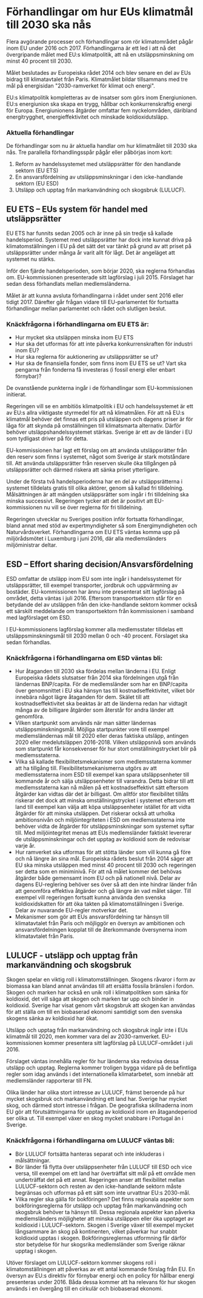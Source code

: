 # Förhandlingar om hur EUs klimatmål till 2030 ska nås

Flera avgörande processer och förhandlingar som rör klimatområdet pågår inom EU under 2016 och 2017\. Förhandlingarna är ett led i att nå det övergripande målet med EU:s klimatpolitik, att nå en utsläppsminskning om minst 40 procent till 2030\.


Målet beslutades av Europeiska rådet 2014 och blev senare en del av EUs bidrag till klimatavtalet från Paris. Klimatmålet bildar tillsammans med tre mål på energisidan "2030\-ramverket för klimat och energi".

EU:s klimatpolitik kompletteras av de insatser som görs inom Energiunionen. EU:s energiunion ska skapa en trygg, hållbar och konkurrenskraftig energi för Europa. Energiunionens åtgärder omfattar fem nyckelområden, däribland energitrygghet, energieffektivitet och minskade koldioxidutsläpp.

### Aktuella förhandlingar

De förhandlingar som nu är aktuella handlar om hur klimatmålet till 2030 ska nås. Tre parallella förhandlingsspår pågår eller påbörjas inom kort:

1. Reform av handelssystemet med utsläppsrätter för den handlande sektorn (EU ETS)
2. En ansvarsfördelning av utsläppsminskningar i den icke\-handlande sektorn (EU ESD)
3. Utsläpp och upptag från markanvändning och skogsbruk (LULUCF).

## EU ETS – EUs system för handel med utsläppsrätter

EU ETS har funnits sedan 2005 och är inne på sin tredje så kallade handelsperiod. Systemet med utsläppsrätter har dock inte kunnat driva på klimatomställningen i EU på det sätt det var tänkt på grund av att priset på utsläppsrätter under många år varit allt för lågt. Det är angeläget att systemet nu stärks.

Inför den fjärde handelsperioden, som börjar 2020, ska reglerna förhandlas om. EU\-kommissionen presenterade sitt lagförslag i juli 2015\. Förslaget har sedan dess förhandlats mellan medlemsländerna.

Målet är att kunna avsluta förhandlingarna i rådet under sent 2016 eller tidigt 2017\. Därefter går frågan vidare till EU\-parlamentet för fortsatta förhandlingar mellan parlamentet och rådet och slutligen beslut.

### Knäckfrågorna i förhandlingarna om EU ETS är:

* Hur mycket ska utsläppen minska inom EU ETS
* Hur ska det utformas för att inte påverka konkurrenskraften för industri inom EU?
* Hur ska reglerna för auktionering av utsläppsrätter se ut?
* Hur ska de finansiella fonder, som finns inom EU ETS se ut? Vart ska pengarna från fonderna få investeras (i fossil energi eller enbart förnybar)?

De ovanstående punkterna ingår i de förhandlingar som EU\-kommissionen initierat.

Regeringen vill se en ambitiös klimatpolitik i EU och handelssystemet är ett av EU:s allra viktigaste styrmedel för att nå klimatmålen. För att nå EU:s klimatmål behöver det finnas ett pris på utsläppen och dagens priser är för låga för att skynda på omställningen till klimatsmarta alternativ. Därför behöver utsläppshandelssystemet stärkas. Sverige är ett av de länder i EU som tydligast driver på för detta.

EU\-kommissionen har lagt ett förslag om att använda utsläppsrätter från den reserv som finns i systemet, något som Sverige är stark motståndare till. Att använda utsläppsrätter från reserven skulle öka tillgången på utsläppsrätter och därmed riskera att sänka priset ytterligare.

Under de första två handelsperioderna har en del av utsläppsrätterna i systemet tilldelats gratis till olika aktörer, genom så kallad fri tilldelning. Målsättningen är att mängden utsläppsrätter som ingår i fri tilldelning ska minska successivt. Regeringen tycker att det är positivt att EU\-kommissionen nu vill se över reglerna för fri tilldelning.

Regeringen utvecklar nu Sveriges position inför fortsatta förhandlingar, bland annat med stöd av expertmyndigheter så som Energimyndigheten och Naturvårdsverket. Förhandlingarna om EU ETS väntas komma upp på miljörådsmötet i Luxemburg i juni 2016, där alla medlemsländers miljöministrar deltar.

## ESD – Effort sharing decision/Ansvarsfördelning

ESD omfattar de utsläpp inom EU som inte ingår i handelssystemet för utsläppsrätter, till exempel transporter, jordbruk och uppvärmning av bostäder. EU\-kommissionen har ännu inte presenterat sitt lagförslag på området, detta väntas i juli 2016\. Eftersom transportsektorn står för en betydande del av utsläppen från den icke\-handlande sektorn kommer också ett särskilt meddelande om transportsektorn från kommissionen i samband med lagförslaget om ESD.

I EU\-kommissionens lagförslag kommer alla medlemsstater tilldelas ett utsläppsminskningsmål till 2030 mellan 0 och \-40 procent. Förslaget ska sedan förhandlas.

### Knäckfrågorna i förhandlingarna om ESD väntas bli:

* Hur åtaganden till 2030 ska fördelas mellan länderna i EU. Enligt Europeiska rådets slutsatser från 2014 ska fördelningen utgå från ländernas BNP/capita. För de medlemsländer som har en BNP/capita över genomsnittet i EU ska hänsyn tas till kostnadseffektivitet, vilket bör innebära något lägre åtaganden för dem. Skälet till att kostnadseffektivitet ska beaktas är att de länderna redan har vidtagit många av de billigare åtgärder som återstår för andra länder att genomföra.
* Vilken startpunkt som används när man sätter ländernas utsläppsminskningsmål. Möjliga startpunkter vore till exempel medlemsländernas mål till 2020 eller deras faktiska utsläpp, antingen 2020 eller medelutsläppen 2016\-2018\. Vilken utsläppsnivå som används som startpunkt får konsekvenser för hur stort omställningstrycket blir på medlemsstaterna.
* Vilka så kallade flexibilitetsmekanismer som medlemsstaterna kommer att ha tillgång till. Flexibilitetsmekanismerna utgörs av att medlemsstaterna inom ESD till exempel kan spara utsläppsenheter till kommande år och sälja utsläppsenheter till varandra. Detta bidrar till att medlemsstaterna kan nå målen på ett kostnadseffektivt sätt eftersom åtgärder kan vidtas där det är billigast. Om alltför stor flexibilitet tillåts riskerar det dock att minska omställningstrycket i systemet eftersom ett land till exempel kan välja att köpa utsläppsenheter istället för att vidta åtgärder för att minska utsläppen. Det riskerar också att urholka ambitionsnivån och miljöintegriteten i ESD om medlemsstaterna inte behöver vidta de åtgärder för utsläppsminskningar som systemet syftar till. Med miljöintegritet menas att EUs medlemsländer faktiskt levererar de utsläppsminskningar och det upptag av koldioxid som de redovisar varje år.
* Hur ramverket ska utformas för att stötta länder som vill kunna gå före och nå längre än sina mål. Europeiska rådets beslut från 2014 säger att EU ska minska utsläppen med minst 40 procent till 2030 och regeringen ser detta som en miniminivå. För att nå målet kommer det behövas åtgärder både gemensamt inom EU och på nationell nivå. Delar av dagens EU\-reglering behöver ses över så att den inte hindrar länder från att genomföra effektiva åtgärder och gå längre än vad målet säger. Till exempel vill regeringen fortsatt kunna använda den svenska koldioxidskatten för att öka takten på klimatomställningen i Sverige. Delar av nuvarande EU\-regler motverkar det.
* Mekanismer som gör att EUs ansvarsfördelning tar hänsyn till klimatavtalet från Paris och möjliggör en översyn av ambitionen och ansvarsfördelningen kopplat till de återkommande översynerna inom klimatavtalet från Paris.

## LULUCF \- utsläpp och upptag från markanvändning och skogsbruk

Skogen spelar en viktig roll i klimatomställningen. Skogens råvaror i form av biomassa kan bland annat användas till att ersätta fossila bränslen i fordon. Skogen och marken har också en unik roll i klimatpolitiken som sänka för koldioxid, det vill säga att skogen och marken tar upp och binder in koldioxid. Sverige har visat genom vårt skogsbruk att skogen kan användas för att ställa om till en biobaserad ekonomi samtidigt som den svenska skogens sänka av koldioxid har ökat.

Utsläpp och upptag från markanvändning och skogsbruk ingår inte i EUs klimatmål till 2020, men kommer vara del av 2030\-ramverket. EU\-kommissionen kommer presentera sitt lagförslag på LULUCF\-området i juli 2016\.

Förslaget väntas innehålla regler för hur länderna ska redovisa dessa utsläpp och upptag. Reglerna kommer troligen bygga vidare på de befintliga regler som idag används i det internationella klimatarbetet, som innebär att medlemsländer rapporterar till FN.

Olika länder har olika stort intresse av LULUCF, främst beroende på hur mycket skogsbruk och markanvändning ett land har. Sverige har mycket skog, och därmed stort intresse i frågan. De geografiska skillnaderna inom EU gör att förutsättningarna för upptag av koldioxid inom en åtagandeperiod ser olika ut. Till exempel växer en skog mycket snabbare i Portugal än i Sverige.

### Knäckfrågorna i förhandlingarna om LULUCF väntas bli:

* Bör LULUCF fortsätta hanteras separat och inte inkluderas i målsättningar.
* Bör länder få flytta över utsläppsenheter från LULUCF till ESD och vice versa, till exempel om ett land har överträffat sitt mål på ett område men underträffat det på ett annat. Regeringen anser att flexibilitet mellan LULUCF\-sektorn och resten av den icke\-handlande sektorn måste begränsas och utformas på ett sätt som inte urvattnar EU:s 2030\-mål.
* Vilka regler ska gälla för bokföringen? Det finns regionala aspekter som bokföringsreglerna för utsläpp och upptag från markanvändning och skogsbruk behöver ta hänsyn till. Dessa regionala aspekter kan påverka medlemsländers möjligheter att minska utsläppen eller öka upptaget av koldioxid i LULUCF\-sektorn. Skogen i Sverige växer till exempel mycket långsammare än skog på kontinenten, vilket påverkar hur snabbt koldioxid upptas i skogen. Bokföringsreglernas utformning får därför stor betydelse för hur skogsrika medlemsländer som Sverige räknar upptag i skogen.

Utöver förslaget om LULUCF\-sektorn kommer skogens roll i klimatomställningen att påverkas av ett antal kommande förslag från EU. En översyn av EU:s direktiv för förnybar energi och en policy för hållbar energi presenteras under 2016\. Båda dessa kommer att ha relevans för hur skogen används i en övergång till en cirkulär och biobaserad ekonomi.
